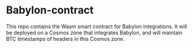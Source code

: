 # Babylon-contract

This repo contains the Wasm smart contract for Babylon integrations.
It will be deployed on a Cosmos zone that integrates Babylon, and will maintain BTC timestamps of headers in this Cosmos zone.